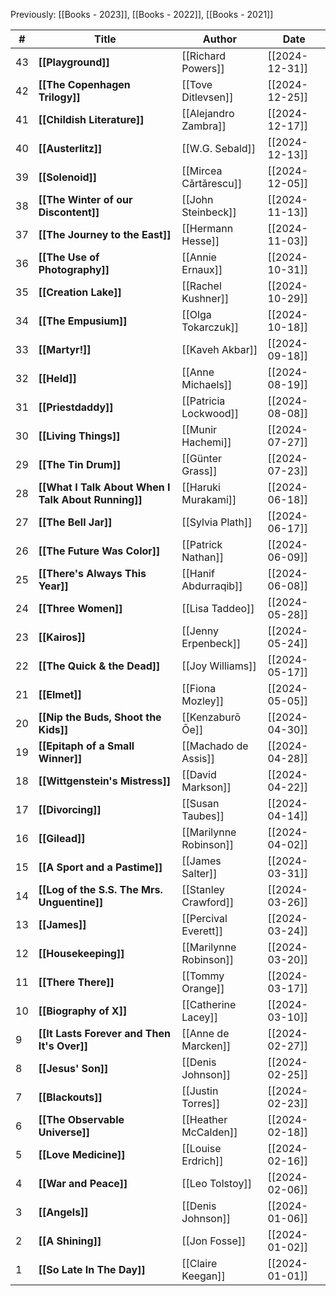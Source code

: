 Previously: [[Books - 2023]], [[Books - 2022]], [[Books - 2021]]


| #   | Title                                               | Author                 | Date           |
| --- | --------------------------------------------------- | ---------------------- | -------------- |
| 43  | **[[Playground]]**                                  | [[Richard Powers]]     | [[2024-12-31]] |
| 42  | **[[The Copenhagen Trilogy]]**                      | [[Tove Ditlevsen]]     | [[2024-12-25]] |
| 41  | **[[Childish Literature]]**                         | [[Alejandro Zambra]]   | [[2024-12-17]] |
| 40  | **[[Austerlitz]]**                                  | [[W.G. Sebald]]        | [[2024-12-13]] |
| 39  | **[[Solenoid]]**                                    | [[Mircea Cǎrtǎrescu]]  | [[2024-12-05]] |
| 38  | **[[The Winter of our Discontent]]**                | [[John Steinbeck]]     | [[2024-11-13]] |
| 37  | **[[The Journey to the East]]**                     | [[Hermann Hesse]]      | [[2024-11-03]] |
| 36  | **[[The Use of Photography]]**                      | [[Annie Ernaux]]       | [[2024-10-31]] |
| 35  | **[[Creation Lake]]**                               | [[Rachel Kushner]]     | [[2024-10-29]] |
| 34  | **[[The Empusium]]**                                | [[Olga Tokarczuk]]     | [[2024-10-18]] |
| 33  | **[[Martyr!]]**                                     | [[Kaveh Akbar]]        | [[2024-09-18]] |
| 32  | **[[Held]]**                                        | [[Anne Michaels]]      | [[2024-08-19]] |
| 31  | **[[Priestdaddy]]**                                 | [[Patricia Lockwood]]  | [[2024-08-08]] |
| 30  | **[[Living Things]]**                               | [[Munir Hachemi]]      | [[2024-07-27]] |
| 29  | **[[The Tin Drum]]**                                | [[Günter Grass]]       | [[2024-07-23]] |
| 28  | **[[What I Talk About When I Talk About Running]]** | [[Haruki Murakami]]    | [[2024-06-18]] |
| 27  | **[[The Bell Jar]]**                                | [[Sylvia Plath]]       | [[2024-06-17]] |
| 26  | **[[The Future Was Color]]**                        | [[Patrick Nathan]]     | [[2024-06-09]] |
| 25  | **[[There's Always This Year]]**                    | [[Hanif Abdurraqib]]   | [[2024-06-08]] |
| 24  | **[[Three Women]]**                                 | [[Lisa Taddeo]]        | [[2024-05-28]] |
| 23  | **[[Kairos]]**                                      | [[Jenny Erpenbeck]]    | [[2024-05-24]] |
| 22  | **[[The Quick & the Dead]]**                        | [[Joy Williams]]       | [[2024-05-17]] |
| 21  | **[[Elmet]]**                                       | [[Fiona Mozley]]       | [[2024-05-05]] |
| 20  | **[[Nip the Buds, Shoot the Kids]]**                | [[Kenzaburō Ōe]]       | [[2024-04-30]] |
| 19  | **[[Epitaph of a Small Winner]]**                   | [[Machado de Assis]]   | [[2024-04-28]] |
| 18  | **[[Wittgenstein's Mistress]]**                     | [[David Markson]]      | [[2024-04-22]] |
| 17  | **[[Divorcing]]**                                   | [[Susan Taubes]]       | [[2024-04-14]] |
| 16  | **[[Gilead]]**                                      | [[Marilynne Robinson]] | [[2024-04-02]] |
| 15  | **[[A Sport and a Pastime]]**                       | [[James Salter]]       | [[2024-03-31]] |
| 14  | **[[Log of the S.S. The Mrs. Unguentine]]**         | [[Stanley Crawford]]   | [[2024-03-26]] |
| 13  | **[[James]]**                                       | [[Percival Everett]]   | [[2024-03-24]] |
| 12  | **[[Housekeeping]]**                                | [[Marilynne Robinson]] | [[2024-03-20]] |
| 11  | **[[There There]]**                                 | [[Tommy Orange]]       | [[2024-03-17]] |
| 10  | **[[Biography of X]]**                              | [[Catherine Lacey]]    | [[2024-03-10]] |
| 9   | **[[It Lasts Forever and Then It's Over]]**         | [[Anne de Marcken]]    | [[2024-02-27]] |
| 8   | **[[Jesus' Son]]**                                  | [[Denis Johnson]]      | [[2024-02-25]] |
| 7   | **[[Blackouts]]**                                   | [[Justin Torres]]      | [[2024-02-23]] |
| 6   | **[[The Observable Universe]]**                     | [[Heather McCalden]]   | [[2024-02-18]] |
| 5   | **[[Love Medicine]]**                               | [[Louise Erdrich]]     | [[2024-02-16]] |
| 4   | **[[War and Peace]]**                               | [[Leo Tolstoy]]        | [[2024-02-06]] |
| 3   | **[[Angels]]**                                      | [[Denis Johnson]]      | [[2024-01-06]] |
| 2   | **[[A Shining]]**                                   | [[Jon Fosse]]          | [[2024-01-02]] |
| 1   | **[[So Late In The Day]]**                          | [[Claire Keegan]]      | [[2024-01-01]] |
